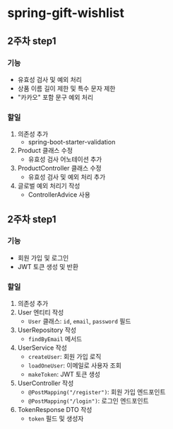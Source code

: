 # spring-gift-wishlist

## 2주차 step1

### 기능
- 유효성 검사 및 예외 처리
- 상품 이름 길이 제한 및 특수 문자 제한
- "카카오" 포함 문구 예외 처리

### 할일
1. 의존성 추가
    - spring-boot-starter-validation
2. Product 클래스 수정
    - 유효성 검사 어노테이션 추가
3. ProductController 클래스 수정
    - 유효성 검사 및 예외 처리 추가
4. 글로벌 예외 처리기 작성
    - ControllerAdvice 사용


## 2주차 step1

### 기능
- 회원 가입 및 로그인
- JWT 토큰 생성 및 반환

### 할일
1. 의존성 추가
2. User 엔티티 작성
   - `User` 클래스: `id`, `email`, `password` 필드
3. UserRepository 작성
   - `findByEmail` 메서드
4. UserService 작성
   - `createUser`: 회원 가입 로직
   - `loadOneUser`: 이메일로 사용자 조회
   - `makeToken`: JWT 토큰 생성
5. UserController 작성
   - `@PostMapping("/register")`: 회원 가입 엔드포인트
   - `@PostMapping("/login")`: 로그인 엔드포인트
6. TokenResponse DTO 작성
   - `token` 필드 및 생성자